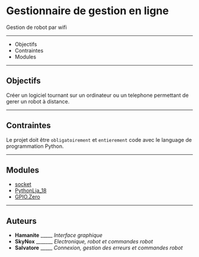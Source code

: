 # Gestionnaire de gestion en ligne
 Gestion de robot par wifi
******************************
+ Objectifs
+ Contraintes
+ Modules

*************************************************************************

## Objectifs

  Créer un logiciel tournant sur un ordinateur ou un telephone permettant de gerer un robot à distance.

************************************************************************

## Contraintes

  Le projet doit être ```obligatoirement``` et ```entierement``` code avec le language de programmation Python.

********************************************************************

## Modules

+ [socket](https://docs.python.org/3/library/socket.html#module-socket)
+ [PythonLja_18]()
+ [GPIO.Zero](https://gpiozero.readthedocs.io/en/stable/)

********************************************************************

## Auteurs

- **Hamanite**    _____ *Interface graphique*
- **SkyNox**      _______ *Electronique, robot et commandes robot*
- **Salvatore**   _____ *Connexion, gestion des erreurs et commandes robot*
